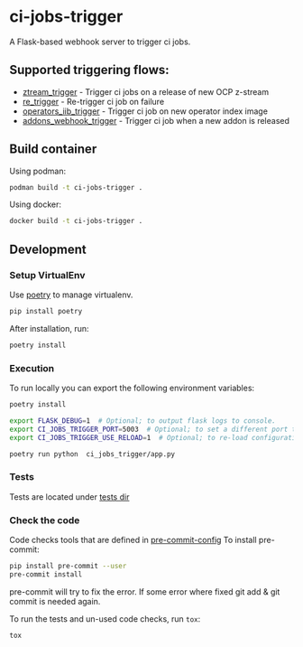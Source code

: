 # ci-jobs-trigger

A Flask-based webhook server to trigger ci jobs.

## Supported triggering flows:

- [ztream_trigger](ci_jobs_trigger/libs/openshift_ci/ztream_trigger) - Trigger ci jobs on a release of new OCP z-stream
- [re_trigger](ci_jobs_trigger/libs/openshift_ci/re_trigger) - Re-trigger ci job on failure
- [operators_iib_trigger](ci_jobs_trigger/libs/operators_iib_trigger) - Trigger ci job on new operator index image
- [addons_webhook_trigger](ci_jobs_trigger/libs/addons_webhook_trigger) - Trigger ci job when a new addon is released

## Build container

Using podman:

```bash
podman build -t ci-jobs-trigger .
```

Using docker:

```bash
docker build -t ci-jobs-trigger .
```

## Development

### Setup VirtualEnv

Use [poetry](https://python-poetry.org/docs/) to manage virtualenv.

```bash
pip install poetry
```

After installation, run:

```bash
poetry install
```

### Execution
To run locally you can export the following environment variables:

```bash
poetry install

export FLASK_DEBUG=1  # Optional; to output flask logs to console.
export CI_JOBS_TRIGGER_PORT=5003  # Optional; to set a different port than 5000.
export CI_JOBS_TRIGGER_USE_RELOAD=1  # Optional; to re-load configuration when code is saved.

poetry run python  ci_jobs_trigger/app.py
```

### Tests

Tests are located under [tests dir](ci_jobs_trigger/tests)

### Check the code

Code checks tools that are defined in [pre-commit-config](.pre-commit-config.yaml)
To install pre-commit:

```bash
pip install pre-commit --user
pre-commit install
```

pre-commit will try to fix the error.
If some error where fixed git add & git commit is needed again.

To run the tests and un-used code checks, run `tox`:

```bash
tox
```
